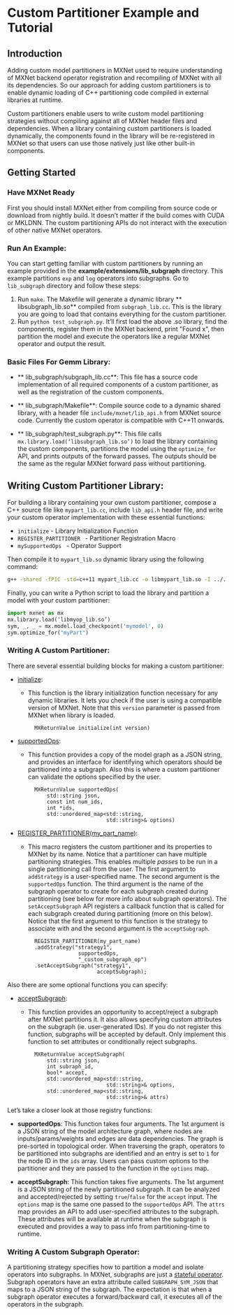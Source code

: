 <!--- Licensed to the Apache Software Foundation (ASF) under one -->
<!--- or more contributor license agreements.  See the NOTICE file -->
<!--- distributed with this work for additional information -->
<!--- regarding copyright ownership.  The ASF licenses this file -->
<!--- to you under the Apache License, Version 2.0 (the -->
<!--- "License"); you may not use this file except in compliance -->
<!--- with the License.  You may obtain a copy of the License at -->

<!---   http://www.apache.org/licenses/LICENSE-2.0 -->

<!--- Unless required by applicable law or agreed to in writing, -->
<!--- software distributed under the License is distributed on an -->
<!--- "AS IS" BASIS, WITHOUT WARRANTIES OR CONDITIONS OF ANY -->
<!--- KIND, either express or implied.  See the License for the -->
<!--- specific language governing permissions and limitations -->
<!--- under the License. -->

Custom Partitioner Example and Tutorial
=============================

## Introduction

Adding custom model partitioners in MXNet used to require understanding of MXNet backend operator registration and recompiling of MXNet with all its dependencies. So our approach for adding custom partitioners is to enable dynamic loading of C++ partitioning code compiled in external libraries at runtime.

Custom partitioners enable users to write custom model partitioning strategies without compiling against all of MXNet header files and dependencies. When a library containing custom partitioners is loaded dynamically, the components found in the library will be re-registered in MXNet so that users can use those natively just like other built-in components.

## Getting Started

### Have MXNet Ready

First you should install MXNet either from compiling from source code or download from nightly build. It doesn’t matter if the build comes with CUDA or MKLDNN. The custom partitioning APIs do not interact with the execution of other native MXNet operators.

### Run An Example:

You can start getting familiar with custom partitioners by running an example provided in the **example/extensions/lib_subgraph** directory. This example partitions `exp` and `log` operators into subgraphs. Go to `lib_subgraph` directory and follow these steps:

1. Run `make`. The Makefile will generate a dynamic library ** libsubgraph_lib.so** compiled from `subgraph_lib.cc`. This is the library you are going to load that contains everything for the custom partitioner.
2. Run `python test_subgraph.py`. It’ll first load the above .so library, find the components, register them in the MXNet backend, print "Found x", then partition the model and execute the operators like a regular MXNet operator and output the result.

### Basic Files For Gemm Library:

* ** lib_subgraph/subgraph_lib.cc**: This file has a source code implementation of all required components of a custom partitioner, as well as the registration of the custom components.

* ** lib_subgraph/Makefile**: Compile source code to a dynamic shared library, with a header file `include/mxnet/lib_api.h` from MXNet source code. Currently the custom operator is compatible with C++11 onwards.

* ** lib_subgraph/test_subgraph.py**: This file calls `mx.library.load(‘libsubgraph_lib.so’)` to load the library containing the custom components, partitions the model using the `optimize_for` API, and prints outputs of the forward passes. The outputs should be the same as the regular MXNet forward pass without partitioning.

## Writing Custom Partitioner Library:

For building a library containing your own custom partitioner, compose a C++ source file like `mypart_lib.cc`, include `lib_api.h` header file, and write your custom operator implementation with these essential functions:
- `initialize` - Library Initialization Function
- `REGISTER_PARTITIONER ` - Partitioner Registration Macro
- `mySupportedOps ` - Operator Support

Then compile it to `mypart_lib.so` dynamic library using the following command:
```bash
g++ -shared -fPIC -std=c++11 mypart_lib.cc -o libmypart_lib.so -I ../../../include/mxnet
```

Finally, you can write a Python script to load the library and partition a model with your custom partitioner:
```python
import mxnet as mx
mx.library.load(‘libmyop_lib.so’)
sym, _, _ = mx.model.load_checkpoint('mymodel', 0) 
sym.optimize_for("myPart")
```

### Writing A Custom Partitioner:

There are several essential building blocks for making a custom partitioner:

* [initialize](./subgraph_lib.cc#L242):
    * This function is the library initialization function necessary for any dynamic libraries. It lets you check if the user is using a compatible version of MXNet. Note that this `version` parameter is passed from MXNet when library is loaded.

            MXReturnValue initialize(int version)

* [supportedOps](./subgraph_lib.cc#L179):
    * This function provides a copy of the model graph as a JSON string, and provides an interface for identifying which operators should be partitioned into a subgraph. Also this is where a custom partitioner can validate the options specified by the user.

            MXReturnValue supportedOps(
                std::string json,
                const int num_ids,
                int *ids,
                std::unordered_map<std::string, 
                                   std::string>& options)

* [REGISTER_PARTITIONER(my_part_name)](./subgraph_lib.cc#L238):
    * This macro registers the custom partitioner and its properties to MXNet by its name. Notice that a partitioner can have multiple partitioning strategies. This enables multiple *passes* to be run in a single partitioning call from the user. The first argument to `addStrategy` is a user-specified name. The second argument is the `supportedOps` function. The third argument is the name of the subgraph operator to create for each subgraph created during partitioning (see below for more info about subgraph operators). The `setAcceptSubgraph` API registers a callback function that is called for each subgraph created during partitioning (more on this below). Notice that the first argument to this function is the strategy to associate with and the second argument is the `acceptSubgraph`.

            REGISTER_PARTITIONER(my_part_name)
            .addStrategy("strategy1", 
                          supportedOps, 
                          "_custom_subgraph_op")
            .setAcceptSubgraph("strategy1", 
                                acceptSubgraph);


Also there are some optional functions you can specify:

* [acceptSubgraph](./subgraph_lib.cc#L220):
    * This function provides an opportunity to accept/reject a subgraph after MXNet partitions it. It also allows specifying custom attributes on the subgraph (ie. user-generated IDs). If you do not register this function, subgraphs will be accepted by default. Only implement this function to set attributes or conditionally reject subgraphs. 

            MXReturnValue acceptSubgraph(
                std::string json,
                int subraph_id,
                bool* accept,
                std::unordered_map<std::string, 
                                   std::string>& options,
                std::unordered_map<std::string, 
                                   std::string>& attrs)

Let’s take a closer look at those registry functions:

* **supportedOps**: This function takes four arguments. The 1st argument is a JSON string of the model architecture graph, where nodes are inputs/params/weights and edges are data dependencies. The graph is pre-sorted in topological order. When traversing the graph, operators to be partitioned into subgraphs are identified and an entry is set to `1` for the node ID in the `ids` array. Users can pass custom options to the partitioner and they are passed to the function in the `options` map. 

* **acceptSubgraph**: This function takes five arguments. The 1st argument is a JSON string of the newly partitioned subgraph. It can be analyzed and accepted/rejected by setting `true`/`false` for the `accept` input. The `options` map is the same one passed to the `supportedOps` API. The `attrs` map provides an API to add user-specified attributes to the subgraph. These attributes will be available at runtime when the subgraph is executed and provides a way to pass info from partitioning-time to runtime. 

### Writing A Custom Subgraph Operator:

A partitioning strategy specifies how to partition a model and isolate operators into subgraphs. In MXNet, subgraphs are just a [stateful operator](../lib_custom_op#writing-stateful-custom-operator). Subgraph operators have an extra attribute called `SUBGRAPH_SYM_JSON` that maps to a JSON string of the subgraph. The expectation is that when a subgraph operator executes a forward/backward call, it executes all of the operators in the subgraph. 
